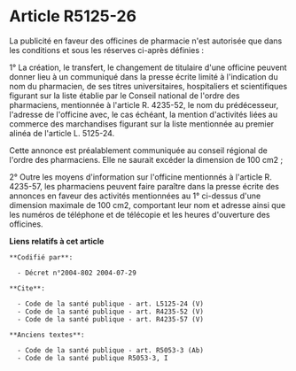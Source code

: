 # Article R5125-26

La publicité en faveur des officines de pharmacie n'est autorisée que dans les conditions et sous les réserves ci-après
définies : 

1° La création, le transfert, le changement de titulaire d'une officine peuvent donner lieu à un communiqué dans la presse
écrite limité à l'indication du nom du pharmacien, de ses titres universitaires, hospitaliers et scientifiques figurant sur
la liste établie par le Conseil national de l'ordre des pharmaciens, mentionnée à l'article R. 4235-52, le nom du
prédécesseur, l'adresse de l'officine avec, le cas échéant, la mention d'activités liées au commerce des marchandises
figurant sur la liste mentionnée au premier alinéa de l'article L. 5125-24. 

Cette annonce est préalablement communiquée au conseil régional de l'ordre des pharmaciens. Elle ne saurait excéder la
dimension de 100 cm2 ; 

2° Outre les moyens d'information sur l'officine mentionnés à l'article R. 4235-57, les pharmaciens peuvent faire paraître
dans la presse écrite des annonces en faveur des activités mentionnées au 1° ci-dessus d'une dimension maximale de 100 cm2,
comportant leur nom et adresse ainsi que les numéros de téléphone et de télécopie et les heures d'ouverture des officines.

**Liens relatifs à cet article**

	**Codifié par**:

	  - Décret n°2004-802 2004-07-29

	**Cite**:

	  - Code de la santé publique - art. L5125-24 (V)
	  - Code de la santé publique - art. R4235-52 (V)
	  - Code de la santé publique - art. R4235-57 (V)

	**Anciens textes**:

	  - Code de la santé publique - art. R5053-3 (Ab)
	  - Code de la santé publique R5053-3, I
